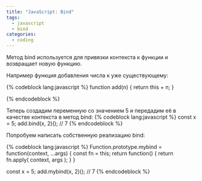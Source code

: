 ```yaml
---
title: "JavaScript: Bind"
tags: 
  - javascript
  - bind
categories:
  - coding      
---
```


Метод bind используется для привязки контекста к функции и возвращает новую функцию.

Например функция добавления числа к уже существующему:

{% codeblock lang:javascript %}
function add(n) {
    return this + n;
}

{% endcodeblock %}

Теперь создадим переменную со значением 5 и передадим её в качестве контекста в метод bind:
{% codeblock lang:javascript %}
const x = 5;
add.bind(x, 2)(); // 7
{% endcodeblock %}

Попробуем написать собственную реализацию bind:

{% codeblock lang:javascript %}
Function.prototype.mybind = function(context, ...args) {
    const fn = this;
    return function() { 
        return fn.apply(
            context,
            args
        );
    }
}

const x = 5;
add.mybind(x, 2)(); // 7
{% endcodeblock %}
